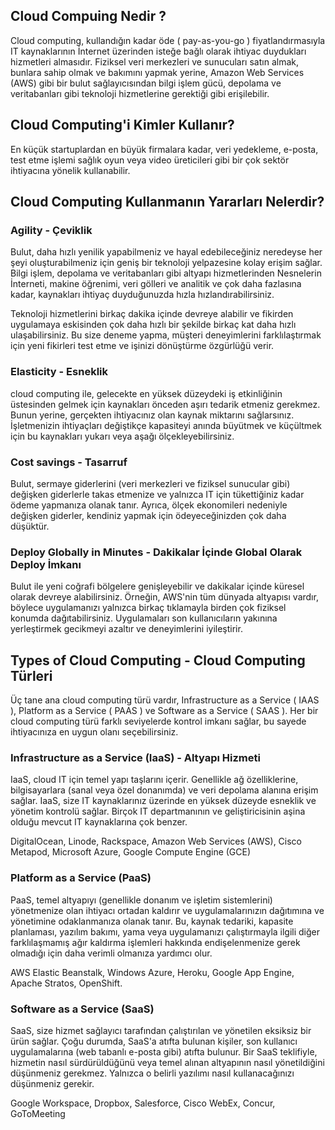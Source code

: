 ## Cloud Compuing Nedir ?

Cloud computing, kullandığın kadar öde ( pay-as-you-go ) fiyatlandırmasıyla IT
kaynaklarının İnternet üzerinden isteğe bağlı olarak ihtiyac duydukları hizmetleri
almasıdır. Fiziksel veri merkezleri ve sunucuları satın almak, bunlara sahip olmak ve
bakımını yapmak yerine, Amazon Web Services (AWS) gibi bir bulut sağlayıcısından bilgi
işlem gücü, depolama ve veritabanları gibi teknoloji hizmetlerine gerektiği gibi
erişilebilir.

## Cloud Computing'i Kimler Kullanır?

En küçük startuplardan en büyük firmalara kadar, veri yedekleme, e-posta, test etme
işlemi sağlık oyun veya video üreticileri gibi bir çok sektör ihtiyacına yönelik
kullanabilir.

## Cloud Computing Kullanmanın Yararları Nelerdir?

### Agility - Çeviklik

Bulut, daha hızlı yenilik yapabilmeniz ve hayal edebileceğiniz neredeyse her şeyi
oluşturabilmeniz için geniş bir teknoloji yelpazesine kolay erişim sağlar. Bilgi işlem,
depolama ve veritabanları gibi altyapı hizmetlerinden Nesnelerin İnterneti, makine
öğrenimi, veri gölleri ve analitik ve çok daha fazlasına kadar, kaynakları ihtiyaç
duyduğunuzda hızla hızlandırabilirsiniz.

Teknoloji hizmetlerini birkaç dakika içinde devreye alabilir ve fikirden uygulamaya
eskisinden çok daha hızlı bir şekilde birkaç kat daha hızlı ulaşabilirsiniz. Bu size
deneme yapma, müşteri deneyimlerini farklılaştırmak için yeni fikirleri test etme ve
işinizi dönüştürme özgürlüğü verir.

### Elasticity - Esneklik

cloud computing ile, gelecekte en yüksek düzeydeki iş etkinliğinin üstesinden gelmek
için kaynakları önceden aşırı tedarik etmeniz gerekmez. Bunun yerine, gerçekten
ihtiyacınız olan kaynak miktarını sağlarsınız. İşletmenizin ihtiyaçları değiştikçe
kapasiteyi anında büyütmek ve küçültmek için bu kaynakları yukarı veya aşağı
ölçekleyebilirsiniz.

### Cost savings - Tasarruf

Bulut, sermaye giderlerini (veri merkezleri ve fiziksel sunucular gibi) değişken
giderlerle takas etmenize ve yalnızca IT için tükettiğiniz kadar ödeme yapmanıza olanak
tanır. Ayrıca, ölçek ekonomileri nedeniyle değişken giderler, kendiniz yapmak için
ödeyeceğinizden çok daha düşüktür.

### Deploy Globally in Minutes - Dakikalar İçinde Global Olarak Deploy İmkanı

Bulut ile yeni coğrafi bölgelere genişleyebilir ve dakikalar içinde küresel olarak
devreye alabilirsiniz. Örneğin, AWS'nin tüm dünyada altyapısı vardır, böylece
uygulamanızı yalnızca birkaç tıklamayla birden çok fiziksel konumda dağıtabilirsiniz.
Uygulamaları son kullanıcıların yakınına yerleştirmek gecikmeyi azaltır ve deneyimlerini
iyileştirir.

## Types of Cloud Computing - Cloud Computing Türleri

Üç tane ana cloud computing türü vardır, Infrastructure as a Service ( IAAS ), Platform
as a Service ( PAAS ) ve Software as a Service ( SAAS ). Her bir cloud computing türü
farklı seviyelerde kontrol imkanı sağlar, bu sayede ihtiyacınıza en uygun olanı
seçebilirsiniz.

### Infrastructure as a Service (IaaS) - Altyapı Hizmeti

IaaS, cloud IT için temel yapı taşlarını içerir. Genellikle ağ özelliklerine,
bilgisayarlara (sanal veya özel donanımda) ve veri depolama alanına erişim sağlar. IaaS,
size IT kaynaklarınız üzerinde en yüksek düzeyde esneklik ve yönetim kontrolü sağlar.
Birçok IT departmanının ve geliştiricisinin aşina olduğu mevcut IT kaynaklarına çok
benzer.

DigitalOcean, Linode, Rackspace, Amazon Web Services (AWS), Cisco Metapod, Microsoft
Azure, Google Compute Engine (GCE)

### Platform as a Service (PaaS)

PaaS, temel altyapıyı (genellikle donanım ve işletim sistemlerini) yönetmenize olan
ihtiyacı ortadan kaldırır ve uygulamalarınızın dağıtımına ve yönetimine odaklanmanıza
olanak tanır. Bu, kaynak tedariki, kapasite planlaması, yazılım bakımı, yama veya
uygulamanızı çalıştırmayla ilgili diğer farklılaşmamış ağır kaldırma işlemleri hakkında
endişelenmenize gerek olmadığı için daha verimli olmanıza yardımcı olur.

AWS Elastic Beanstalk, Windows Azure, Heroku, Google App Engine, Apache Stratos,
OpenShift.

### Software as a Service (SaaS)

SaaS, size hizmet sağlayıcı tarafından çalıştırılan ve yönetilen eksiksiz bir ürün
sağlar. Çoğu durumda, SaaS'a atıfta bulunan kişiler, son kullanıcı uygulamalarına (web
tabanlı e-posta gibi) atıfta bulunur. Bir SaaS teklifiyle, hizmetin nasıl sürdürüldüğünü
veya temel alınan altyapının nasıl yönetildiğini düşünmeniz gerekmez. Yalnızca o belirli
yazılımı nasıl kullanacağınızı düşünmeniz gerekir.

Google Workspace, Dropbox, Salesforce, Cisco WebEx, Concur, GoToMeeting
